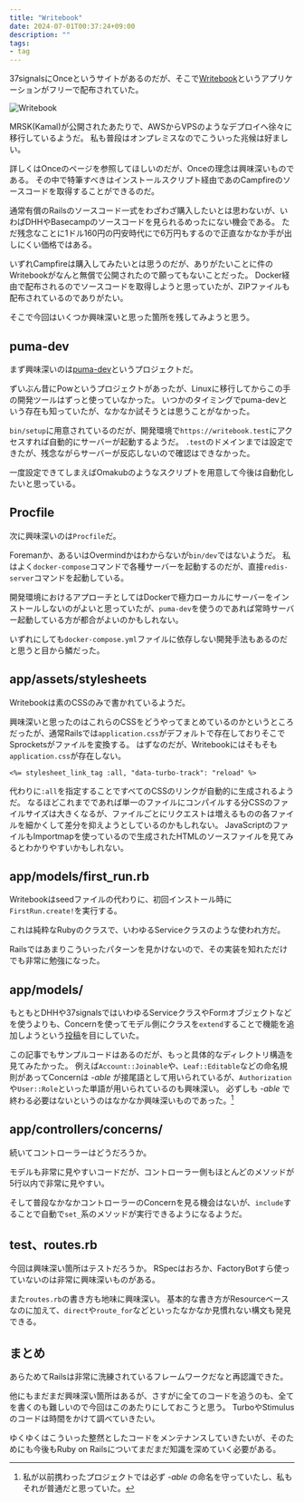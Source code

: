 ```yaml
---
title: "Writebook"
date: 2024-07-01T00:37:24+09:00
description: ""
tags:
- tag
---
```


37signalsにOnceというサイトがあるのだが、そこで[Writebook](https://once.com/writebook)というアプリケーションがフリーで配布されていた。

![Writebook](/images/writebook-01.webp)

MRSK(Kamal)が公開されたあたりで、AWSからVPSのようなデプロイへ徐々に移行しているようだ。
私も普段はオンプレミスなのでこういった兆候は好ましい。

詳しくはOnceのページを参照してほしいのだが、Onceの理念は興味深いものである。
その中で特筆すべきはインストールスクリプト経由であのCampfireのソースコードを取得することができるのだ。

通常有償のRailsのソースコード一式をわざわざ購入したいとは思わないが、いわばDHHやBasecampのソースコードを見られるめったにない機会である。
ただ残念なことに1ドル160円の円安時代にで6万円もするので正直なかなか手が出しにくい価格ではある。

いずれCampfireは購入してみたいとは思うのだが、ありがたいことに件のWritebookがなんと無償で公開されたので願ってもないことだった。
Docker経由で配布されるのでソースコードを取得しようと思っていたが、ZIPファイルも配布されているのでありがたい。

そこで今回はいくつか興味深いと思った箇所を残してみようと思う。

## puma-dev

まず興味深いのは[puma-dev](https://github.com/puma/puma-dev)というプロジェクトだ。

ずいぶん昔にPowというプロジェクトがあったが、Linuxに移行してからこの手の開発ツールはずっと使っていなかった。
いつかのタイミングでpuma-devという存在も知っていたが、なかなか試そうとは思うことがなかった。

`bin/setup`に用意されているのだが、開発環境で`https://writebook.test`にアクセスすれば自動的にサーバーが起動するようだ。
`.test`のドメインまでは設定できたが、残念ながらサーバーが反応しないので確認はできなかった。

一度設定できてしまえばOmakubのようなスクリプトを用意して今後は自動化したいと思っている。

## Procfile

次に興味深いのは`Procfile`だ。

Foremanか、あるいはOvermindかはわからないが`bin/dev`ではないようだ。
私はよく`docker-compose`コマンドで各種サーバーを起動するのだが、直接`redis-server`コマンドを起動している。

開発環境におけるアプローチとしてはDockerで極力ローカルにサーバーをインストールしないのがよいと思っていたが、`puma-dev`を使うのであれば常時サーバー起動している方が都合がよいのかもしれない。

いずれにしても`docker-compose.yml`ファイルに依存しない開発手法もあるのだと思うと目から鱗だった。

## app/assets/stylesheets

Writebookは素のCSSのみで書かれているようだ。

興味深いと思ったのはこれらのCSSをどうやってまとめているのかというところだったが、通常Railsでは`application.css`がデフォルトで存在しておりそこでSprocketsがファイルを変換する。
はずなのだが、Writebookにはそもそも`application.css`が存在しない。

```erb
<%= stylesheet_link_tag :all, "data-turbo-track": "reload" %>
```

代わりに`:all`を指定することですべてのCSSのリンクが自動的に生成されるようだ。
なるほどこれまでであれば単一のファイルにコンパイルする分CSSのファイルサイズは大きくなるが、ファイルごとにリクエストは増えるものの各ファイルを細かくして差分を抑えようとしているのかもしれない。
JavaScriptのファイルもImportmapを使っているので生成されたHTMLのソースファイルを見てみるとわかりやすいかもしれない。

## app/models/first_run.rb

Writebookはseedファイルの代わりに、初回インストール時に`FirstRun.create!`を実行する。

これは純粋なRubyのクラスで、いわゆるServiceクラスのような使われ方だ。

Railsではあまりこういったパターンを見かけないので、その実装を知れただけでも非常に勉強になった。

## app/models/

もともとDHHや37signalsではいわゆるServiceクラスやFormオブジェクトなどを使うよりも、Concernを使ってモデル側にクラスを`extend`することで機能を追加しようという[投稿](https://dev.37signals.com/vanilla-rails-is-plenty/)を目にしていた。

この記事でもサンプルコードはあるのだが、もっと具体的なディレクトリ構造を見てみたかった。
例えば`Account::Joinable`や、`Leaf::Editable`などの命名規則があってConcernは *-able* が接尾語として用いられているが、`Authorization`や`User::Role`といった単語が用いられているのも興味深い。
必ずしも *-able* で終わる必要はないというのはなかなか興味深いものであった。[^1]

[^1]: 私が以前携わったプロジェクトでは必ず *-able* の命名を守っていたし、私もそれが普通だと思っていた。

## app/controllers/concerns/

続いてコントローラーはどうだろうか。

モデルも非常に見やすいコードだが、コントローラー側もほとんどのメソッドが5行以内で非常に見やすい。

そして普段なかなかコントローラーのConcernを見る機会はないが、`include`することで自動で`set_`系のメソッドが実行できるようになるようだ。


## test、routes.rb

今回は興味深い箇所はテストだろうか。
RSpecはおろか、FactoryBotすら使っていないのは非常に興味深いものがある。

また`routes.rb`の書き方も地味に興味深い。
基本的な書き方がResourceベースなのに加えて、`direct`や`route_for`などといったなかなか見慣れない構文も発見できる。

## まとめ

あらためてRailsは非常に洗練されているフレームワークだなと再認識できた。

他にもまだまだ興味深い箇所はあるが、さすがに全てのコードを追うのも、全てを書くのも難しいので今回はこのあたりにしておこうと思う。
TurboやStimulusのコードは時間をかけて調べていきたい。

ゆくゆくはこういった整然としたコードをメンテナンスしていきたいが、そのためにも今後もRuby on Railsについてまだまだ知識を深めていく必要がある。
